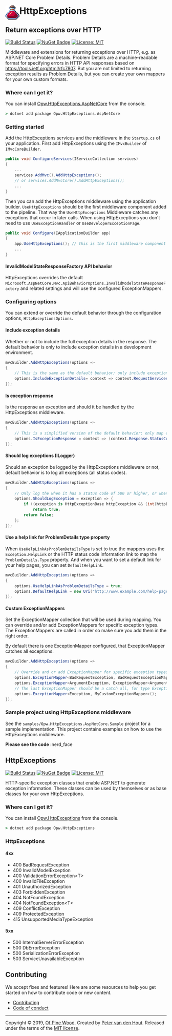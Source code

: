 # HttpExceptions <img src="http-exceptions-logo-256x256.gif" alt="PineBlog" height="44" align="left" />

## Return exceptions over HTTP
[![Build Status](https://ofpinewood.visualstudio.com/Of%20Pine%20Wood/_apis/build/status/ofpinewood.http-exceptions?branchName=master)](https://ofpinewood.visualstudio.com/Of%20Pine%20Wood/_build/latest?definitionId=6&branchName=master)
[![NuGet Badge](https://img.shields.io/nuget/v/Opw.HttpExceptions.AspNetCore.svg)](https://www.nuget.org/packages/Opw.HttpExceptions.AspNetCore/)
[![License: MIT](https://img.shields.io/github/license/ofpinewood/http-exceptions.svg)](https://github.com/ofpinewood/http-exceptions/blob/master/LICENSE)

Middleware and extensions for returning exceptions over HTTP, e.g. as ASP.NET Core Problem Details.
Problem Details are a machine-readable format for specifying errors in HTTP API responses based on https://tools.ietf.org/html/rfc7807.
But you are not limited to returning exception results as Problem Details, but you can create your own mappers for your own custom formats.

### Where can I get it?
You can install [Opw.HttpExceptions.AspNetCore](https://www.nuget.org/packages/Opw.HttpExceptions.AspNetCore/) from the console.

``` cmd
> dotnet add package Opw.HttpExceptions.AspNetCore
```

### Getting started
Add the HttpExceptions services and the middleware in the `Startup.cs` of your application. First add HttpExceptions using the `IMvcBuilder` of `IMvcCoreBuilder`.

``` csharp
public void ConfigureServices(IServiceCollection services)
{
    ...
    services.AddMvc().AddHttpExceptions();
    // or services.AddMvcCore().AddHttpExceptions();
    ...
}
```

Then you can add the HttpExceptions middleware using the application builder.  `UseHttpExceptions` should be the first middleware
component added to the pipeline. That way the `UseHttpExceptions` Middleware catches any exceptions that occur in later calls. When
using HttpExceptions you don't need to use `UseExceptionHandler` or `UseDeveloperExceptionPage`.

``` csharp
public void Configure(IApplicationBuilder app)
{
    app.UseHttpExceptions(); // this is the first middleware component added to the pipeline
    ...
}
```

#### InvalidModelStateResponseFactory API behavior
HttpExceptions overrides the default `Microsoft.AspNetCore.Mvc.ApiBehaviorOptions.InvalidModelStateResponseFactory` and related settings and
will use the configured ExceptionMappers.

### Configuring options
You can extend or override the default behavior through the configuration options, `HttpExceptionsOptions`.

#### Include exception details
Whether or not to include the full exception details in the response. The default behavior is only to include exception details in a development environment.

``` csharp
mvcBuilder.AddHttpExceptions(options =>
{
    // This is the same as the default behavior; only include exception details in a development environment.
    options.IncludeExceptionDetails= context => context.RequestServices.GetRequiredService<IHostingEnvironment>().IsDevelopment();
});
```

#### Is exception response
Is the response an exception and should it be handled by the HttpExceptions middleware.

``` csharp
mvcBuilder.AddHttpExceptions(options =>
{
    // This is a simplified version of the default behavior; only map exceptions for 4xx and 5xx responses.
    options.IsExceptionResponse = context => (context.Response.StatusCode < 400 && context.Response.StatusCode >= 600);
});
```

#### Should log exceptions (ILogger)
Should an exception be logged by the HttpExceptions middleware or not, default behavior is to log all exceptions (all status codes).

``` csharp
mvcBuilder.AddHttpExceptions(options =>
{
    // Only log the when it has a status code of 500 or higher, or when it not is a HttpException.
    options.ShouldLogException = exception => {
        if ((exception is HttpExceptionBase httpException && (int)httpException.StatusCode >= 500) || !(exception is HttpExceptionBase))
            return true;
        return false;
    };
});
```

#### Use a help link for ProblemDetails type property
When `UseHelpLinkAsProblemDetailsType` is set to true the mappers uses the `Exception.HelpLink` or the HTTP status code information link to map the `ProblemDetails.Type` property.
And when you want to set a default link for your help pages, you can set `DefaultHelpLink`.

``` csharp
mvcBuilder.AddHttpExceptions(options =>
{
    options.UseHelpLinkAsProblemDetailsType = true;
    options.DefaultHelpLink = new Uri("http://www.example.com/help-page");
});
```

#### Custom ExceptionMappers
Set the ExceptionMapper collection that will be used during mapping. You can override and/or add ExceptionMappers for specific
exception types. The ExceptionMappers are called in order so make sure you add them in the right order.

By default there is one ExceptionMapper configured, that ExceptionMapper catches all exceptions. 

``` csharp
mvcBuilder.AddHttpExceptions(options =>
{
    // Override and or add ExceptionMapper for specific exception types, the default ExceptionMapper catches all exceptions.
    options.ExceptionMapper<BadRequestException, BadRequestExceptionMapper>();
    options.ExceptionMapper<ArgumentException, ExceptionMapper<ArgumentException>>();
    // The last ExceptionMapper should be a catch all, for type Exception.
    options.ExceptionMapper<Exception, MyCustomExceptionMapper>();
});
```

### Sample project using HttpExceptions middleware
See the `samples/Opw.HttpExceptions.AspNetCore.Sample` project for a sample implementation. This project contains examples on how to use the HttpExceptions middleware.

**Please see the code** :nerd_face

## HttpExceptions
[![Build Status](https://ofpinewood.visualstudio.com/Of%20Pine%20Wood/_apis/build/status/ofpinewood.http-exceptions?branchName=master)](https://ofpinewood.visualstudio.com/Of%20Pine%20Wood/_build/latest?definitionId=6&branchName=master)
[![NuGet Badge](https://img.shields.io/nuget/v/Opw.HttpExceptions.svg)](https://www.nuget.org/packages/Opw.HttpExceptions/)
[![License: MIT](https://img.shields.io/github/license/ofpinewood/http-exceptions.svg)](https://github.com/ofpinewood/http-exceptions/blob/master/LICENSE)

HTTP-specific exception classes that enable ASP.NET to generate exception information. These classes can be used by themselves or as base classes for your own HttpExceptions.

### Where can I get it?
You can install [Opw.HttpExceptions](https://www.nuget.org/packages/Opw.HttpExceptions/) from the console.

``` cmd
> dotnet add package Opw.HttpExceptions
```

### HttpExceptions

#### 4xx
- 400 BadRequestException
- 400 InvalidModelException
- 400 ValidationErrorException\<T\>
- 400 InvalidFileException
- 401 UnauthorizedException
- 403 ForbiddenException
- 404 NotFoundException
- 404 NotFoundException\<T\>
- 409 ConflictException
- 409 ProtectedException
- 415 UnsupportedMediaTypeException

#### 5xx
- 500 InternalServerErrorException
- 500 DbErrorException
- 500 SerializationErrorException
- 503 ServiceUnavailableException

## Contributing
We accept fixes and features! Here are some resources to help you get started on how to contribute code or new content.

* [Contributing](https://github.com/ofpinewood/http-exceptions/blob/master/CONTRIBUTING.md)
* [Code of conduct](https://github.com/ofpinewood/http-exceptions/blob/master/CODE_OF_CONDUCT.md)

---
Copyright &copy; 2019, [Of Pine Wood](http://ofpinewood.com).
Created by [Peter van den Hout](http://ofpinewood.com).
Released under the terms of the [MIT license](https://github.com/ofpinewood/http-exceptions/blob/master/LICENSE).
